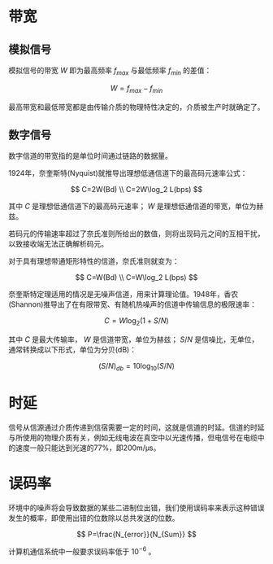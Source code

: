 # 带宽
## 模拟信号
模拟信号的带宽 $W$ 即为最高频率 $f_{max}$ 与最低频率 $f_{min}$ 的差值：

$$
W=f_{max}-f_{min}
$$

最高带宽和最低带宽都是由传输介质的物理特性决定的，介质被生产时就确定了。

## 数字信号

数字信道的带宽指的是单位时间通过链路的数据量。

1924年，奈奎斯特(Nyquist)就推导出理想低通信道下的最高码元速率公式：

$$
C=2W(Bd)
\\
C=2W\log_2 L(bps)
$$

其中 $C$ 是理想低通信道下的最高码元速率； $W$ 是理想低通信道的带宽，单位为赫兹。

若码元的传输速率超过了奈氏准则所给出的数值，则将出现码元之间的互相干扰，以致接收端无法正确解析码元。

对于具有理想带通矩形特性的信道，奈氏准则就变为：

$$
C=W(Bd)
\\
C=W\log_2 L(bps)
$$

奈奎斯特定理适用的情况是无噪声信道，用来计算理论值。1948年，香农(Shannon)推导出了在有限带宽、有随机热噪声的信道中传输信息的极限速率：

$$
C=W\log_2 {(1+S/N)}
$$

其中 $C$ 是最大传输率， $W$ 是信道带宽，单位为赫兹； $S/N$ 是信噪比，无单位，通常转换成以下形式，单位为分贝(dB)：

$$
(S/N)_{db}=10\log_10 {(S/N)}
$$

# 时延
信号从信源通过介质传递到信宿需要一定的时间，这就是信道的时延。信道的时延与所使用的物理介质有关，例如无线电波在真空中以光速传播，但电信号在电缆中的速度一般只能达到光速的77%，即200m/μs。

# 误码率
环境中的噪声将会导致数据的某些二进制位出错，我们使用误码率来表示这种错误发生的概率，即使用出错的位数除以总共发送的位数。

$$
P=\frac{N_{error}}{N_{Sum}}
$$

计算机通信系统中一般要求误码率低于 $10^{-6}$ 。
